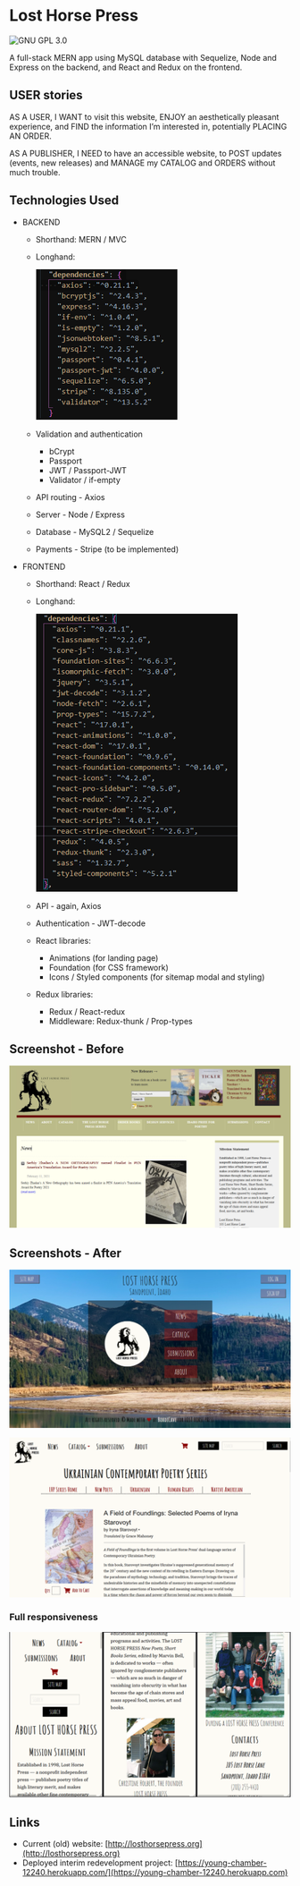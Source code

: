 # Lost Horse Press

![GNU GPL 3.0](https://img.shields.io/badge/license-GNU%20GPL%203.0-darkred)

A full-stack MERN app using MySQL database with Sequelize, Node and Express on the backend, and React and Redux on the frontend.

## USER stories

AS A USER,
I WANT to visit this website,
ENJOY an aesthetically pleasant experience,
and FIND the information I’m interested in,
potentially PLACING AN ORDER.

AS A PUBLISHER,
I NEED to have an accessible website,
to POST updates (events, new releases)
and MANAGE my CATALOG and ORDERS without much trouble.

## Technologies Used

- BACKEND
  - Shorthand: MERN / MVC
  - Longhand:

    ![Backend Dependencies](./client/public/assets/images/screenshots/backend-dependencies.png)
  - Validation and authentication
    - bCrypt
    - Passport
    - JWT / Passport-JWT
    - Validator / if-empty
  - API routing - Axios
  - Server - Node / Express
  - Database - MySQL2 / Sequelize
  - Payments - Stripe (to be implemented)
- FRONTEND
  - Shorthand: React / Redux
  - Longhand:

    ![Frontend Dependencies](./client/public/assets/images/screenshots/frontend-dependencies.png)
  - API - again, Axios
  - Authentication - JWT-decode
  - React libraries:
    - Animations (for landing page)
    - Foundation (for CSS framework)
    - Icons / Styled components (for sitemap modal and styling)
  - Redux libraries:
    - Redux / React-redux
    - Middleware: Redux-thunk / Prop-types

## Screenshot - Before

![Screenshot](./client/public/assets/images/screenshots/lost-horse-press_old-site.png)

## Screenshots - After

![Screenshot - Landing](./client/public/assets/images/screenshots/lost-horse-press_landing.png)

![Screenshot 1](./client/public/assets/images/screenshots/lost-horse-press_showcase.png)

### Full responsiveness

![Screenshot - Mobile](./client/public/assets/images/screenshots/lost-horse-press_mobile-about-pg.png)

## Links

- Current (old) website: [http://losthorsepress.org](http://losthorsepress.org)
- Deployed interim redevelopment project: [https://young-chamber-12240.herokuapp.com/](https://young-chamber-12240.herokuapp.com)
